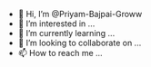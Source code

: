 - 👋 Hi, I’m @Priyam-Bajpai-Groww
- 👀 I’m interested in ...
- 🌱 I’m currently learning ...
- 💞️ I’m looking to collaborate on ...
- 📫 How to reach me ...

<!---
Priyam-Bajpai-Groww/Priyam-Bajpai-Groww is a ✨ special ✨ repository because its `README.md` (this file) appears on your GitHub profile.
You can click the Preview link to take a look at your changes.
--->
